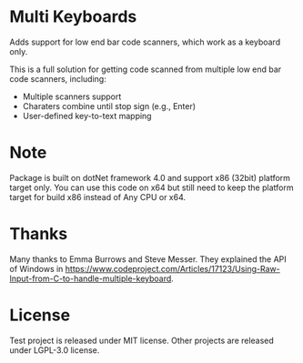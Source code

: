 # Multi Keyboards
Adds support for low end bar code scanners, which work as a keyboard only.

This is a full solution for getting code scanned from multiple low end bar code scanners, including:
* Multiple scanners support
* Charaters combine until stop sign (e.g., Enter)
* User-defined key-to-text mapping

# Note
Package is built on dotNet framework 4.0 and support x86 (32bit) platform target only. You can use this code on x64 but still need to keep the platform target for build x86 instead of Any CPU or x64.

# Thanks
Many thanks to Emma Burrows and Steve Messer. They explained the API of Windows in https://www.codeproject.com/Articles/17123/Using-Raw-Input-from-C-to-handle-multiple-keyboard.

# License
Test project is released under MIT license.
Other projects are released under LGPL-3.0 license.
